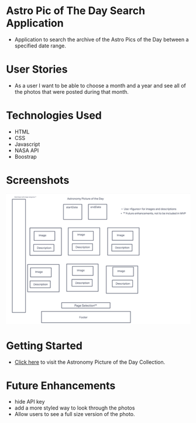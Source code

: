 # Astro Pic of The Day Search Application

 - Application to search the archive of the Astro Pics of the Day between a specified date range. 

# User Stories

- As a user I want to be able to choose a month and a year and see all of the photos that were posted during that month.


# Technologies Used

- HTML
- CSS
- Javascript
- NASA API
- Boostrap

# Screenshots

![wireframe screenshot](assets/screenshots/wireframe.png)

# Getting Started
- [Click here](https://main--apotd-archive.netlify.app/) to visit the Astronomy Picture of the Day Collection.
# Future Enhancements
 - hide API key
 - add a more styled way to look through the photos 
 - Allow users to see a full size version of the photo. 
 
